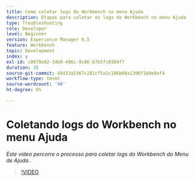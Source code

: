 ```yaml
---
title: Como coletar logs do Workbench no menu Ajuda
description: Etapas para coletar os logs do Workbench no menu Ajuda
type: Troubleshooting
role: Developer
level: Beginner
version: Experience Manager 6.5
feature: Workbench
topic: Development
index: y
exl-id: c0078e02-34b0-496c-9c06-b7b5fc0304f7
duration: 35
source-git-commit: 48433a5367c281cf5a1c106b08a1306f1b0e8ef4
workflow-type: tm+mt
source-wordcount: '40'
ht-degree: 0%

---
```


# Coletando logs do Workbench no menu Ajuda

*Este vídeo percorre o processo para coletar logs do Workbench do Menu de Ajuda .*

>[!VIDEO](https://video.tv.adobe.com/v/335501?quality=12&learn=on)
